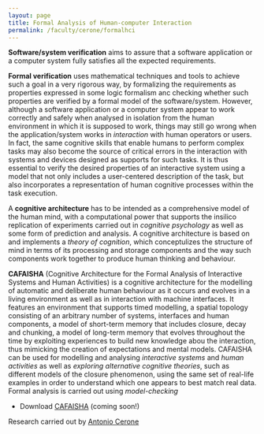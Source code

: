 ```yaml
---
layout: page
title: Formal Analysis of Human-computer Interaction
permalink: /faculty/cerone/formalhci
---
```


<p><strong>Software/system verification</strong> aims to assure that a software application or a computer system
fully satisfies all the expected requirements.</p>
<p><strong>Formal verification</strong> uses mathematical techniques and tools to achieve such a goal in a very rigorous way,
by formalizing the requirements as properties expressed in some logic formalism anc checking whether
such properties are verified by a formal model of the software/system.
However, although a software application or a computer system appear to work correctly and safely when
analysed in isolation from the human environment in which it is supposed to work, things may still go
wrong when the application/system works in <em>interaction</em> with human operators or users.
In fact, the same cognitive skills that enable humans to perform complex tasks may also become
the source of critical errors in the interaction with systems and devices designed as supports
for such tasks.
It is thus essential to verify the desired properties of an interactive system using a model that
not only includes a user-centered description of the task, but also incorporates a representation
of human cognitive processes within the task execution.</p>
<p>A <strong>cognitive architecture</strong> has to be intended as a comprehensive model of the human mind,
with a computational power that supports the insilico replication of experiments carried out in <em>cognitive psychology</em>
as well as some form of prediction and analysis.
A cognitive architecture is based on and implements a <em>theory of cognition</em>, which conceptulizes the structure of mind
in terms of its processing and storage components and the way such components work together to produce human thinking and behaviour.</p>
<p><strong>CAFAISHA</strong> (Cognitive Architecture for the Formal Analysis of Interactive Systems and Human Activities)
is a cognitive architecture for the modelling of automatic and deliberate human behaviour as it occurs and evolves
in a living environment as well as in interaction with machine interfaces.
It features an environment that supports timed modelling, a spatial topology consisting of an arbitrary number
of systems, interfaces and human components, a model of short-term memory that includes closure, decay and chunking,
a model of long-term memory that evolves throughout the time by exploiting experiences to build new knowledge abou
the interaction, thus mimicking the creation of expectations and mental models.
CAFAISHA can be used for modelling and analysing <em>interactive systems</em> and <em>human activities</em> as well as
<em>exploring alternative cognitive theories</em>, such as different models of the closure phenomenon, using the same set of real-life examples in order to understand which one appears to best match real data. Formal analysis is carried out using
<em>model-checking</em></p>

- Download [CAFAISHA](cafaisha.zip) (coming soon!)

Research carried out by [Antonio Cerone](/faculty/cerone)
